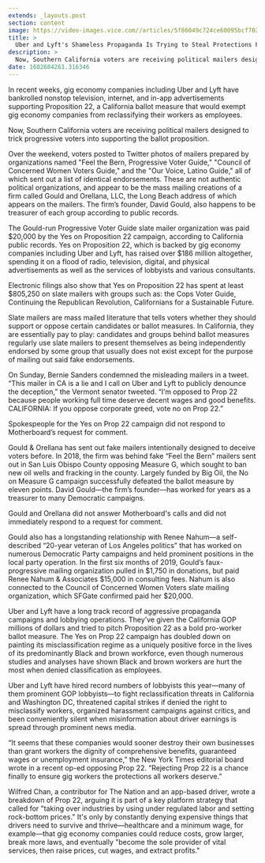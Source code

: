 ```yaml
--- 
extends: _layouts.post 
section: content 
image: https://video-images.vice.com//articles/5f86049c724ce60095bcf702/lede/1602619124152-gettyimages-969118284-4.jpeg?image-resize-opts=Y3JvcD0xeHc6MC44MTE2eGg7MHh3LDB4aCZyZXNpemU9MTIwMDoqJnJlc2l6ZT0xMjAwOio 
title: > 
  Uber and Lyft's Shameless Propaganda Is Trying to Steal Protections From Drivers 
description: > 
  Now, Southern California voters are receiving political mailers designed to trick progressive voters into supporting the ballot proposition.The Gould-run Progressive Voter Guide slate mailer organization was paid $20,000 by the Yes on Proposition 22 campaign, according to California public records.“I’m opposed to Prop 22 because people working full time deserve decent wages and good benefits.Largely funded by Big Oil, the No on Measure G campaign successfully defeated the ballot measure by eleven points.They’ve given the California GOP millions of dollars and tried to pitch Proposition 22 as a bold pro-worker ballot measure. 
date: 1602684261.316346 
--- 
```

In recent weeks, gig economy companies including Uber and Lyft have bankrolled nonstop television, internet, and in-app advertisements supporting Proposition 22, a California ballot measure that would exempt gig economy companies from reclassifying their workers as employees.

Now, Southern California voters are receiving political mailers designed to trick progressive voters into supporting the ballot proposition.

Over the weekend, voters posted to Twitter photos of mailers prepared by organizations named "Feel the Bern, Progressive Voter Guide," "Council of Concerned Women Voters Guide," and the "Our Voice, Latino Guide," all of which sent out a list of identical endorsements. These are not authentic political organizations, and appear to be the mass mailing creations of a firm called Gould and Orellana, LLC, the Long Beach address of which appears on the mailers. The firm’s founder, David Gould, also happens to be treasurer of each group according to public records.

The Gould-run Progressive Voter Guide slate mailer organization was paid $20,000 by the Yes on Proposition 22 campaign, according to California public records. Yes on Proposition 22, which is backed by gig economy companies including Uber and Lyft, has raised over $186 million altogether, spending it on a flood of radio, television, digital, and physical advertisements as well as the services of lobbyists and various consultants.

Electronic filings also show that Yes on Proposition 22 has spent at least $805,250 on slate mailers with groups such as: the Cops Voter Guide, Continuing the Republican Revolution, Californians for a Sustainable Future.

Slate mailers are mass mailed literature that tells voters whether they should support or oppose certain candidates or ballot measures. In California, they are essentially pay to play: candidates and groups behind ballot measures regularly use slate mailers to present themselves as being independently endorsed by some group that usually does not exist except for the purpose of mailing out said fake endorsements.

On Sunday, Bernie Sanders condemned the misleading mailers in a tweet. “This mailer in CA is a lie and I call on Uber and Lyft to publicly denounce the deception,” the Vermont senator tweeted. “I’m opposed to Prop 22 because people working full time deserve decent wages and good benefits. CALIFORNIA: If you oppose corporate greed, vote no on Prop 22.”

Spokespeople for the Yes on Prop 22 campaign did not respond to Motherboard’s request for comment.

Gould & Orellana has sent out fake mailers intentionally designed to deceive voters before. In 2018, the firm was behind fake “Feel the Bern” mailers sent out in San Luis Obispo County opposing Measure G, which sought to ban new oil wells and fracking in the county. Largely funded by Big Oil, the No on Measure G campaign successfully defeated the ballot measure by eleven points. David Gould—the firm’s founder—has worked for years as a treasurer to many Democratic campaigns.

Gould and Orellana did not answer Motherboard's calls and did not immediately respond to a request for comment.

Gould also has a longstanding relationship with Renee Nahum—a self-described “20-year veteran of Los Angeles politics” that has worked on numerous Democratic Party campaigns and held prominent positions in the local party operation. In the first six months of 2019, Gould’s faux-progressive mailing organization pulled in $1,750 in donations, but paid Renee Nahum & Associates $15,000 in consulting fees. Nahum is also connected to the Council of Concerned Women Voters slate mailing organization, which SFGate confirmed paid her $20,000.

Uber and Lyft have a long track record of aggressive propaganda campaigns and lobbying operations. They’ve given the California GOP millions of dollars and tried to pitch Proposition 22 as a bold pro-worker ballot measure. The Yes on Prop 22 campaign has doubled down on painting its misclassification regime as a uniquely positive force in the lives of its predominantly Black and brown workforce, even though numerous studies and analyses have shown Black and brown workers are hurt the most when denied classification as employees.

Uber and Lyft have hired record numbers of lobbyists this year—many of them prominent GOP lobbyists—to fight reclassification threats in California and Washington DC, threatened capital strikes if denied the right to misclassify workers, organized harassment campaigns against critics, and been conveniently silent when misinformation about driver earnings is spread through prominent news media.

“It seems that these companies would sooner destroy their own businesses than grant workers the dignity of comprehensive benefits, guaranteed wages or unemployment insurance,” the New York Times editorial board wrote in a recent op-ed opposing Prop 22. “Rejecting Prop 22 is a chance finally to ensure gig workers the protections all workers deserve.”

Wilfred Chan, a contributor for The Nation and an app-based driver, wrote a breakdown of Prop 22, arguing it is part of a key platform strategy that called for "taking over industries by using under regulated labor and setting rock-bottom prices." It's only by constantly denying expensive things that drivers need to survive and thrive—healthcare and a minimum wage, for example—that gig economy companies could reduce costs, grow larger, break more laws, and eventually "become the sole provider of vital services, then raise prices, cut wages, and extract profits."